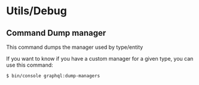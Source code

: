 
Utils/Debug
=======

Command Dump manager
-------
This command dumps the manager used by type/entity 

If you want to know if you have a custom manager for a given type, you can use this command:
```bash
$ bin/console graphql:dump-managers
```
